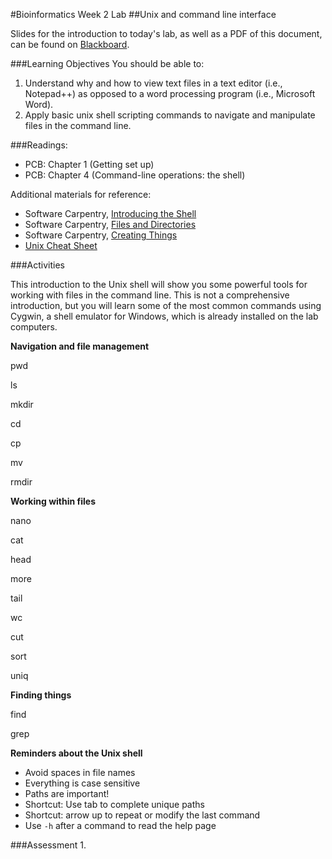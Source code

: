 #Bioinformatics Week 2 Lab
##Unix and command line interface

Slides for the introduction to today's lab, as well as a PDF of this document, can be found on [Blackboard](http://blackboard.uttyler.edu).

###Learning Objectives
You should be able to:

1. Understand why and how to view text files in a text editor (i.e., Notepad++) as opposed to a word processing program (i.e., Microsoft Word).
2. Apply basic unix shell scripting commands to navigate and manipulate files in the command line.

###Readings:
* PCB: Chapter 1 (Getting set up)
* PCB: Chapter 4 (Command-line operations: the shell)

Additional materials for reference:
* Software Carpentry, [Introducing the Shell](http://software-carpentry.org/v5/novice/shell/00-intro.html)
* Software Carpentry, [Files and Directories](http://software-carpentry.org/v5/novice/shell/01-filedir.html)
* Software Carpentry, [Creating Things](http://software-carpentry.org/v5/novice/shell/02-create.html)
* [Unix Cheat Sheet](http://files.fosswire.com/2007/08/fwunixref.pdf)

###Activities

This introduction to the Unix shell will show you some powerful tools for working with files in the command line. This is not a comprehensive introduction, but you will learn some of the most common commands using Cygwin, a shell emulator for Windows, which is already installed on the lab computers.

**Navigation and file management**

pwd

ls

mkdir

cd

cp

mv

rmdir

**Working within files**

nano

cat

head

more

tail

wc

cut

sort

uniq

**Finding things**

find

grep

**Reminders about the Unix shell**
* Avoid spaces in file names
* Everything is case sensitive
* Paths are important!
* Shortcut: Use tab to complete unique paths
* Shortcut: arrow up to repeat or modify the last command 
* Use `-h` after a command to read the help page

###Assessment
1. 
